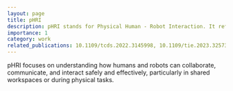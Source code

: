 ```yaml
---
layout: page
title: pHRI
description: pHRI stands for Physical Human - Robot Interaction. It refers to the study and design of interactions between humans and robots in physical environments.
importance: 1
category: work
related_publications: 10.1109/tcds.2022.3145998, 10.1109/tie.2023.3257380
---
```


pHRI focuses on understanding how humans and robots can collaborate, communicate, and interact safely and effectively, particularly in shared workspaces or during physical tasks.